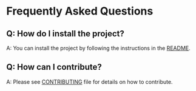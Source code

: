 # Frequently Asked Questions

## Q: How do I install the project?

A: You can install the project by following the instructions in the [README](./README.md).

## Q: How can I contribute?

A: Please see [CONTRIBUTING](./CONTRIBUTING.md) file for details on how to contribute.
